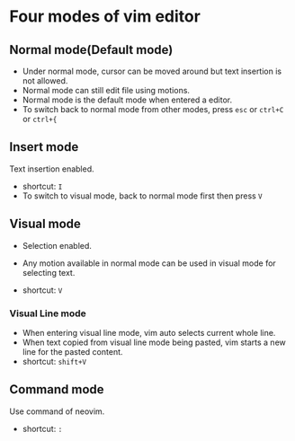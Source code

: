 # Four modes of vim editor

## Normal mode(Default mode)

- Under normal mode, cursor can be moved around but text insertion is not allowed.
- Normal mode can still edit file using motions.
- Normal mode is the default mode when entered a editor.
- To switch back to normal mode from other modes, press `esc` or `ctrl+C` or `ctrl+{`

## Insert mode

Text insertion enabled.

- shortcut: `I`
- To switch to visual mode, back to normal mode first then press `V`

## Visual mode

- Selection enabled.
- Any motion available in normal mode can be used in visual mode for selecting text.

- shortcut: `V`

### Visual Line mode

- When entering visual line mode, vim auto selects current whole line.
- When text copied from visual line mode being pasted, vim starts a new line for the pasted content.
- shortcut: `shift+V`

## Command mode

Use command of neovim.

- shortcut: `:`
